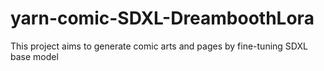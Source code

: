 # yarn-comic-SDXL-DreamboothLora
This project aims to generate comic arts and pages by  fine-tuning SDXL base model 
